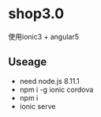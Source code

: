 # shop3.0
使用ionic3 + angular5

## Useage
* need node.js 8.11.1
* npm i -g ionic cordova
* npm i
* ionic serve
